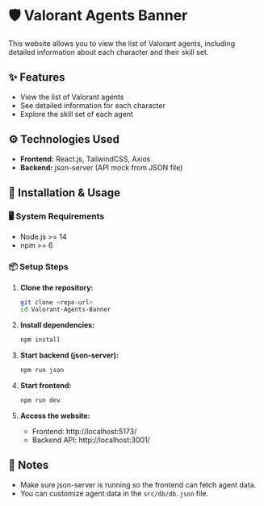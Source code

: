 # 🛡️ Valorant Agents Banner

This website allows you to view the list of Valorant agents, including detailed information about each character and their skill set.

## ✨ Features
- View the list of Valorant agents
- See detailed information for each character
- Explore the skill set of each agent

## ⚙️ Technologies Used
- **Frontend:** React.js, TailwindCSS, Axios
- **Backend:** json-server (API mock from JSON file)

## 🚀 Installation & Usage

### 🖥️ System Requirements
- Node.js >= 14
- npm >= 6

### 📦 Setup Steps

1. **Clone the repository:**
   ```bash
   git clone <repo-url>
   cd Valorant-Agents-Banner
   ```

2. **Install dependencies:**
   ```bash
   npm install
   ```

3. **Start backend (json-server):**
   ```bash
   npm run json
   ```

4. **Start frontend:**
   ```bash
   npm run dev
   ```

5. **Access the website:**
   - Frontend: http://localhost:5173/
   - Backend API: http://localhost:3001/

## 📝 Notes
- Make sure json-server is running so the frontend can fetch agent data.
- You can customize agent data in the `src/db/db.json` file.
